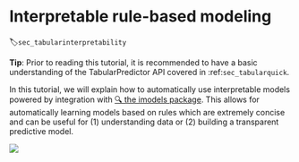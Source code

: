 # Interpretable rule-based modeling
:label:`sec_tabularinterpretability`

**Tip**: Prior to reading this tutorial, it is recommended to have a basic understanding of the TabularPredictor API covered in :ref:`sec_tabularquick`.

In this tutorial, we will explain how to automatically use interpretable models powered by integration with [🔍 the imodels package](https://github.com/csinva/imodels). This allows for automatically learning models based on rules which are extremely concise and can be useful for (1) understanding data or (2) building a transparent predictive model.


![](https://raw.githubusercontent.com/csinva/imodels/master/docs/img/model_table.png)